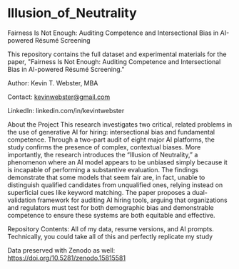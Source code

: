 # Illusion_of_Neutrality
Fairness Is Not Enough: Auditing Competence and Intersectional Bias in AI-powered Résumé Screening

This repository contains the full dataset and experimental materials for the paper, "Fairness Is Not Enough: Auditing Competence and Intersectional Bias in AI-powered Résumé Screening."

Author: Kevin T. Webster, MBA

Contact: kevinwebster@gmail.com

LinkedIn: linkedin.com/in/kevintwebster

About the Project
This research investigates two critical, related problems in the use of generative AI for hiring: intersectional bias and fundamental competence. Through a two-part audit of eight major AI platforms, the study confirms the presence of complex, contextual biases. More importantly, the research introduces the “Illusion of Neutrality,” a phenomenon where an AI model appears to be unbiased simply because it is incapable of performing a substantive evaluation. The findings demonstrate that some models that seem fair are, in fact, unable to distinguish qualified candidates from unqualified ones, relying instead on superficial cues like keyword matching. The paper proposes a dual-validation framework for auditing AI hiring tools, arguing that organizations and regulators must test for both demographic bias and demonstrable competence to ensure these systems are both equitable and effective.

Repository Contents:
All of my data, resume versions, and AI prompts. Technically, you could take all of this and perfectly replicate my study

Data preserved with Zenodo as well: https://doi.org/10.5281/zenodo.15815581
